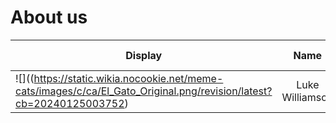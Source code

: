 # About us

Display | Name | Github Profile | Portfolio 
--------|:----:|:--------------:|:---------:
![]((https://static.wikia.nocookie.net/meme-cats/images/c/ca/El_Gato_Original.png/revision/latest?cb=20240125003752) | Luke Williamson | [Github](https://github.com/gitHST) | [Portfolio](docs/team/johndoe.md)
